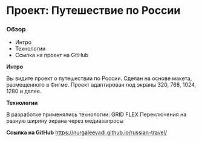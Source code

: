# Проект: Путешествие по России

### Обзор
* Интро
* Технологии
* Ссылка на проект на GitHub


**Интро**

Вы видите проект о путешествии по России.
Сделан на основе макета, размещенного в Фигме.
Проект адаптирован под экраны 320, 768, 1024, 1280 и далее.

**Технологии**

В разработке применялись технологии:
GRID
FLEX
Переключения на разную ширину экрана через медиазапросы


**Ссылка на GitHub**
https://nurgaleevadi.github.io/russian-travel/

